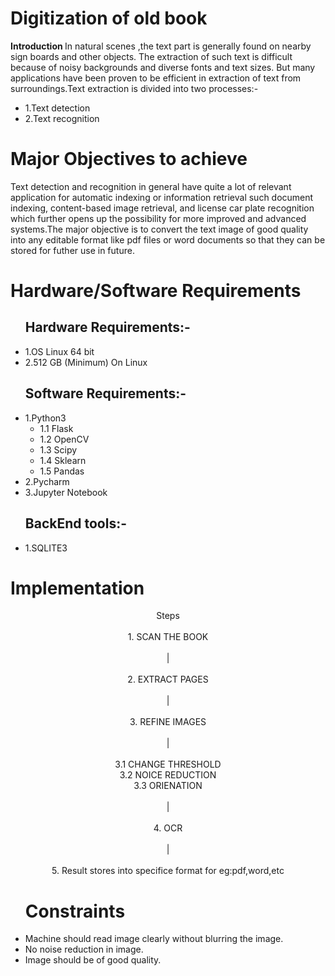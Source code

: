 <h1>Digitization of old book </h1>
<b> Introduction </b>
In natural scenes ,the text part is generally found on nearby sign boards and other objects. The extraction of such text is
difficult because of noisy backgrounds and diverse fonts and text sizes. But many applications have been proven to be efficient in extraction of text from surroundings.Text extraction is divided into two processes:-
<ul>
<li> 1.Text detection</li>
<li> 2.Text recognition </li>
</ul>
<h1> Major Objectives to achieve </h1>
Text detection and recognition in general have quite a lot of relevant application for automatic indexing or information retrieval such document indexing, content-based image retrieval, and license car plate recognition which further opens up the possibility for more improved and advanced systems.The major objective is to convert the text image of good quality into any editable format like pdf files or word documents so that they can be stored for futher use in future.
<h1> Hardware/Software Requirements </h1>
<ul>
  <h2> Hardware Requirements:-</h2>
    <li> 1.OS Linux 64 bit</li>
    <li> 2.512 GB (Minimum) On Linux</li>
</ul> 
  <ul>
  <h2> Software Requirements:-</h2>
  <li>1.Python3 
     <ul> 
     <li>1.1 Flask</li>
     <li>1.2 OpenCV</li>
     <li>1.3 Scipy</li>
     <li>1.4 Sklearn</li>
     <li>1.5 Pandas</li>
     </ul>
  </li>
  <li> 2.Pycharm</li>
  <li> 3.Jupyter Notebook</li>
</ul>
<ul>
  <h2>BackEnd tools:-</h2>
  <li>1.SQLITE3 </li>
</ul>
<h1>Implementation</h1>
<p align="center">
Steps
<br><br>
1.  SCAN THE BOOK<br>
         <br>
         |<br>
          <br>
2.  EXTRACT PAGES<br>
         <br>
         |<br>
          <br>
3.  REFINE IMAGES<br>
         <br>
         |<br>
          <br>
3.1 CHANGE THRESHOLD<br>
3.2 NOICE REDUCTION<br>
3.3 ORIENATION<br>
         <br>
         |<br>
          <br>
4.  OCR<br>
         <br>
         |<br>
          <br>
5.  Result stores into specifice format for eg:pdf,word,etc<br>  

</p>
<ul>
<h1>Constraints</h1>
<li>Machine should read image clearly without blurring the image.</li>
<li>No noise reduction in image.</li>
<li>Image should be of good quality.</li>
</ul>

